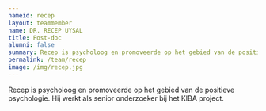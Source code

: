 ```yaml
---
nameid: recep
layout: teammember
name: DR. RECEP UYSAL
title: Post-doc
alumni: false
summary: Recep is psycholoog en promoveerde op het gebied van de positieve psychologie. Hij werkt als senior onderzoeker bij het KIBA project.
permalink: /team/recep
image: /img/recep.jpg
---
```


Recep is psycholoog en promoveerde op het gebied van de positieve psychologie. Hij werkt als senior onderzoeker bij het KIBA project.

